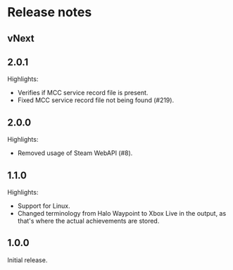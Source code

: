 # Release notes

## vNext

## 2.0.1

Highlights:

* Verifies if MCC service record file is present.
* Fixed MCC service record file not being found (#219).

## 2.0.0

Highlights:

* Removed usage of Steam WebAPI (#8).

## 1.1.0

Highlights:

* Support for Linux.
* Changed terminology from Halo Waypoint to Xbox Live in the output, as that's where the actual achievements are stored.

## 1.0.0

Initial release.
